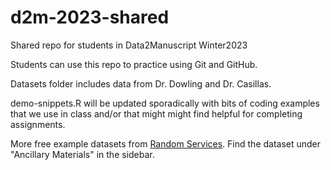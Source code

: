 # d2m-2023-shared

Shared repo for students in Data2Manuscript Winter2023

Students can use this repo to practice using Git and GitHub.

Datasets folder includes data from Dr. Dowling and Dr. Casillas.

demo-snippets.R will be updated sporadically with bits of coding examples that we use in class and/or that might might find helpful for completing assignments.

More free example datasets from [Random Services](http://www.randomservices.org/random/). Find the dataset under "Ancillary Materials" in the sidebar.